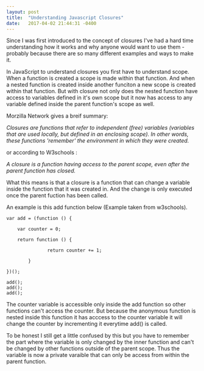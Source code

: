 ```yaml
---
layout: post
title:  "Understanding Javascript Closures"
date:   2017-04-02 21:44:31 -0400
---
```



Since I was first introduced to the concept of closures I've had a hard time understanding how it works and why anyone would want to use them - probably because there are so many different examples and ways to make it. 

In JavaScript to understand closures you first have to understand scope. 
When a function is created a scope is made within that function. And when a nested function is created inside another funciton a new scope is created within that function.  But with closure  not only does the nested function have access to variables defined in it's own scope but it now has access to any variable defined inside the parent function's scope as well. 

Morzilla Network gives a breif summary:

*Closures are functions that refer to independent (free) variables (variables that are used locally, but defined in an enclosing scope). In other words, these functions 'remember' the environment in which they were created.*

or according to W3schools : 

*A closure is a function having access to the parent scope, even after the parent function has closed.*

What this means is that a closure is a function that can change a variable inside the function that it was created in. And the change is only executed once the parent fuction has been called.


An example is this add function below (Example taken from w3schools).


```
var add = (function () {

    var counter = 0;
		
    return function () {
		
	    	   return counter += 1;
				
		}
		
})();

add();
add();
add();
```

The counter variable is accessible only inside the add function so other functions can't access the counter. But because the anonymous function is nested inside this function it has acccess to the counter variable it will change the counter by incrementing it everytime add() is called. 

To be honest I still get a little confused by this but you have to remember the part where the variable is only changed by the inner function and can't be changed by other functions outside of the parent scope. Thus the variable is now a private varaible that can only be access from within the parent function. 


